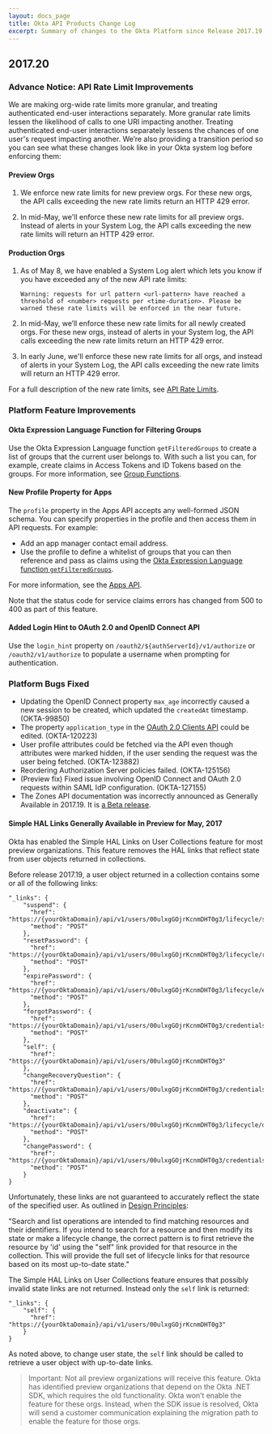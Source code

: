 ```yaml
---
layout: docs_page
title: Okta API Products Change Log
excerpt: Summary of changes to the Okta Platform since Release 2017.19
---
```


## 2017.20

### Advance Notice: API Rate Limit Improvements

We are making org-wide rate limits more granular, and treating authenticated end-user interactions separately. More granular rate limits lessen the likelihood of calls to one URI impacting another. Treating authenticated end-user interactions separately lessens the chances of one user's request impacting another. We’re also providing a transition period so you can see what these changes look like in your Okta system log before enforcing them:

#### Preview Orgs

1. We enforce new rate limits for new preview orgs. For these new orgs, the API calls exceeding the new rate limits return an HTTP 429 error.

2. In mid-May, we'll enforce these new rate limits for all preview orgs. Instead of alerts in your System Log, the API calls exceeding the new rate limits will return an HTTP 429 error.

#### Production Orgs

1. As of May 8, we have enabled a System Log alert which lets you know if you have exceeded any of the new API rate limits:

    `Warning: requests for url pattern <url-pattern> have reached
    a threshold of <number> requests per <time-duration>. Please
    be warned these rate limits will be enforced in the near future.`

2. In mid-May, we’ll enforce these new rate limits for all newly created orgs. For these new orgs, instead of alerts in your System log, the API calls exceeding the new rate limits return an HTTP 429 error.

3. In early June, we'll enforce these new rate limits for all orgs, and instead of alerts in your System Log, the API calls exceeding the new rate limits will return an HTTP 429 error.

For a full description of the new rate limits, see [API Rate Limits](/docs/api/getting_started/rate-limits).<!-- OKTA-110472 -->

### Platform Feature Improvements

#### Okta Expression Language Function for Filtering Groups

Use the Okta Expression Language function `getFilteredGroups` to create a list of groups that the current user belongs to.
With such a list you can, for example, create claims in Access Tokens and ID Tokens based on the groups.
For more information, see [Group Functions](/reference/okta_expression_language/#group-functions). <!--OKTA-123127-->

#### New Profile Property for Apps

The `profile` property in the Apps API accepts any well-formed JSON schema. You can specify properties in the profile and then access them in API requests.
For example:

* Add an app manager contact email address.
* Use the profile to define a whitelist of groups that you can then reference and pass as claims using the [Okta Expression Language function `getFilteredGroups`](/reference/okta_expression_language/#group-functions).

For more information, see the [Apps API](/docs/api/resources/apps#profile-object).

Note that the status code for service claims errors has changed from 500 to 400 as part of this feature. <!--OKTA-123128-->

#### Added Login Hint to OAuth 2.0 and OpenID Connect API

Use the `login_hint` property on `/oauth2/${authServerId}/v1/authorize` or `/oauth2/v1/authorize` to populate a username when prompting for authentication. <!-- OKTA-87073-->

### Platform Bugs Fixed

* Updating the OpenID Connect property `max_age` incorrectly caused a new session to be created, which updated the `createdAt` timestamp. (OKTA-99850)
* The property `application_type` in the [OAuth 2.0 Clients API](/docs/api/resources/oauth-clients) could be edited. (OKTA-120223)
* User profile attributes could be fetched via the API even though attributes were marked hidden, if the user sending the request was the user being fetched. (OKTA-123882)
* Reordering Authorization Server policies failed. (OKTA-125156)
* (Preview fix) Fixed issue involving OpenID Connect and OAuth 2.0 requests within SAML IdP configuration. (OKTA-127155)
* The Zones API documentation was incorrectly announced as Generally Available in 2017.19. It is [a Beta release](/docs/api/getting_started/releases-at-okta).

#### Simple HAL Links Generally Available in Preview for May, 2017

Okta has enabled the Simple HAL Links on User Collections feature for most preview organizations.
This feature removes the HAL links that reflect state from user objects returned in collections.

Before release 2017.19, a user object returned in a collection contains some or all of the following links:

```
"_links": {
    "suspend": {
      "href": "https://{yourOktaDomain}/api/v1/users/00ulxgGOjrKcnmDHT0g3/lifecycle/suspend",
      "method": "POST"
    },
    "resetPassword": {
      "href": "https://{yourOktaDomain}/api/v1/users/00ulxgGOjrKcnmDHT0g3/lifecycle/reset_password",
      "method": "POST"
    },
    "expirePassword": {
      "href": "https://{yourOktaDomain}/api/v1/users/00ulxgGOjrKcnmDHT0g3/lifecycle/expire_password",
      "method": "POST"
    },
    "forgotPassword": {
      "href": "https://{yourOktaDomain}/api/v1/users/00ulxgGOjrKcnmDHT0g3/credentials/forgot_password",
      "method": "POST"
    },
    "self": {
      "href": "https://{yourOktaDomain}/api/v1/users/00ulxgGOjrKcnmDHT0g3"
    },
    "changeRecoveryQuestion": {
      "href": "https://{yourOktaDomain}/api/v1/users/00ulxgGOjrKcnmDHT0g3/credentials/change_recovery_question",
      "method": "POST"
    },
    "deactivate": {
      "href": "https://{yourOktaDomain}/api/v1/users/00ulxgGOjrKcnmDHT0g3/lifecycle/deactivate",
      "method": "POST"
    },
    "changePassword": {
      "href": "https://{yourOktaDomain}/api/v1/users/00ulxgGOjrKcnmDHT0g3/credentials/change_password",
      "method": "POST"
    }
}
```

Unfortunately, these links are not guaranteed to accurately reflect the state of the specified user.
As outlined in [Design Principles](/docs/api/getting_started/design_principles#links-in-collections):

"Search and list operations are intended to find matching resources and their identifiers. If you intend to search for a resource and then modify its state or make a lifecycle change, the correct pattern is to first retrieve the resource by 'id' using the "self" link provided for that resource in the collection. This will provide the full set of lifecycle links for that resource based on its most up-to-date state."

The Simple HAL Links on User Collections feature ensures that possibly invalid state links are not returned.  Instead only the `self` link is returned:

```
"_links": {
    "self": {
      "href": "https://{yourOktaDomain}/api/v1/users/00ulxgGOjrKcnmDHT0g3"
    }
}
```

As noted above, to change user state, the `self` link should be called to retrieve a user object with up-to-date links.

>Important: Not all preview organizations will receive this feature. Okta has identified preview organizations that depend on the Okta .NET SDK, which requires the old functionality. Okta won’t enable the feature for these orgs. Instead, when the SDK issue is resolved, Okta will send a customer communication explaining the migration path to enable the feature for those orgs.